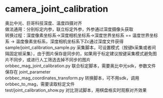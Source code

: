 # camera_joint_calibration  
奥比中光、巨哥科技深度、温度四摄对齐  
做法通用：分别标定内参，联立标定外参，外参通过深度摄像头获取  
转换过程：深度像素坐标系->深度相机坐标系->深度世界坐标系 == 温度世界坐标系 -> 温度像素坐标系，深度相机坐标系下Zc通过深度文件获得  
sample/joint_calibration_sample.py 采集脚本，可设置模式（按键k采集或者间隔固定帧采集），由于图片保存是同步的，如果用于标定建议按键采集模式避免图片不同步，或进行人工筛选去掉不同步的图片       
orbbec_mag_joint_calibration.py 联合标定脚本，需要奥比中光sdk，参数文件保存在 joint_parameter  
orbbec_mag_coordinates_transform.py 转换脚本，可不用sdk，调用orbbec_to_mag，需要读取标定文件   
test/joint_calibration_show.py 对比测试脚本，用棋盘格实时观察对齐效果  
